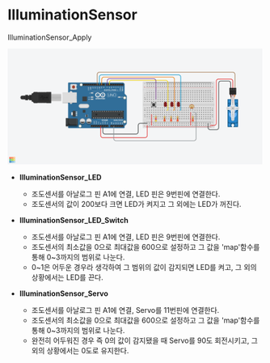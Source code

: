 # IlluminationSensor
IlluminationSensor_Apply

![tinkercad](Button_with_Sensors.png)

+ **IlluminationSensor_LED**
  + 조도센서를 아날로그 핀 A1에 연결, LED 핀은 9번핀에 연결한다. 
  + 조도센서의 값이 200보다 크면 LED가 켜지고 그 외에는 LED가 꺼진다.
  
+ **IlluminationSensor_LED_Switch**
  + 조도센서를 아날로그 핀 A1에 연결, LED 핀은 9번핀에 연결한다. 
  + 조도센서의 최소값을 0으로 최대값을 600으로 설정하고 그 값을 'map'함수를 통해 0~3까지의 범위로 나눈다.
  + 0~1은 어두운 경우라 생각하여 그 범위의 값이 감지되면 LED를 켜고, 그 외의 상황에서는 LED를 끈다.
  
+ **IlluminationSensor_Servo**
  + 조도센서를 아날로그 핀 A1에 연결, Servo를 11번핀에 연결한다. 
  + 조도센서의 최소값을 0으로 최대값을 600으로 설정하고 그 값을 'map'함수를 통해 0~3까지의 범위로 나눈다.
  + 완전히 어두워진 경우 즉 0의 값이 감지됐을 때 Servo를 90도 회전시키고, 그 외의 상황에서는 0도로 유지한다.
